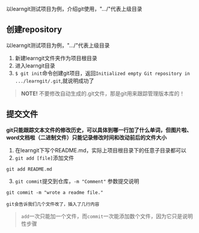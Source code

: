 
以learngit测试项目为例，介绍git使用，".../"代表上级目录

## 创建repository

以learngit测试项目为例，".../"代表上级目录

1. 新建learngit文件夹作为项目根目录
2. 进入learngit目录
3. `$ git init`命令创建git项目，返回`Initialized empty Git repository in .../learngit/.git`,就说明成功了

> **NOTE!** 不要修改自动生成的.git文件，那是git用来跟踪管理版本库的！

## 提交文件

**git只能跟踪文本文件的修改历史，可以具体到哪一行加了什么单词，但图片啦、word文档啦（二进制文件）只能记录修改时间和改动前后的文件大小**

1. 在learngit下写个README.md，实际上项目根目录下的任意子目录都可以
2. `git add [file]`添加文件
```
git add README.md
```
3. `git commit`提交到仓库，`-m "Comment"` 参数提交说明
```
git commit -m "wrote a readme file."
```
	git会告诉我们几个文件改了，插入了几行内容
> `add`一次只能加一个文件，而`commit`一次能添加数个文件，因为它只是说明性步骤

